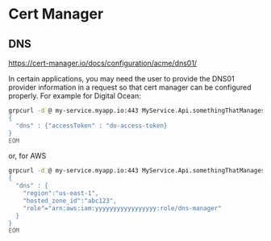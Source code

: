 # Cert Manager 

## DNS
https://cert-manager.io/docs/configuration/acme/dns01/

In certain applications, you may need the user to provide the DNS01 provider information in a request so that cert manager can be configured properly. For example for Digital Ocean:

```bash
grpcurl -d @ my-service.myapp.io:443 MyService.Api.somethingThatManagesDns <<EOM
{
  "dns" : {"accessToken" : "do-access-token}
}
EOM

```
or, for AWS
```bash
grpcurl -d @ my-service.myapp.io:443 MyService.Api.somethingThatManagesDns <<EOM
{
  "dns" : {
    "region":"us-east-1",
    "hosted_zone_id":"abc123",
    "role"="arn:aws:iam:yyyyyyyyyyyyyyyyy:role/dns-manager"
  }
}
EOM

```